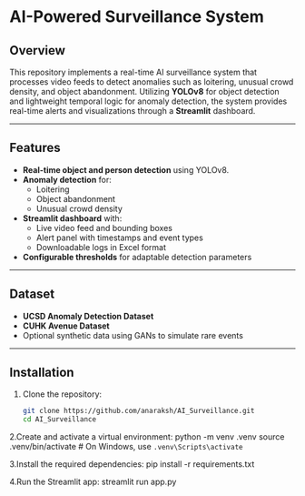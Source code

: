 
# AI-Powered Surveillance System

## Overview
This repository implements a real-time AI surveillance system that processes video feeds to detect anomalies such as loitering, unusual crowd density, and object abandonment. Utilizing **YOLOv8** for object detection and lightweight temporal logic for anomaly detection, the system provides real-time alerts and visualizations through a **Streamlit** dashboard.

---

## Features
- **Real-time object and person detection** using YOLOv8.
- **Anomaly detection** for:
  - Loitering
  - Object abandonment
  - Unusual crowd density
- **Streamlit dashboard** with:
  - Live video feed and bounding boxes
  - Alert panel with timestamps and event types
  - Downloadable logs in Excel format
- **Configurable thresholds** for adaptable detection parameters

---

## Dataset
- **UCSD Anomaly Detection Dataset**
- **CUHK Avenue Dataset**
- Optional synthetic data using GANs to simulate rare events

---

## Installation

1. Clone the repository:

   ```bash
   git clone https://github.com/anaraksh/AI_Surveillance.git
   cd AI_Surveillance

2.Create and activate a virtual environment:
python -m venv .venv
source .venv/bin/activate  # On Windows, use `.venv\Scripts\activate`

3.Install the required dependencies:
pip install -r requirements.txt

4.Run the Streamlit app:
streamlit run app.py

